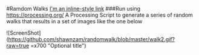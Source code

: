#Ramdom Walks
[I'm an inline-style link](https://www.google.com)
###Run using https://processing.org/
A Processing Script to generate a series of random walks that results in a set of images like the one below

![ScreenShot](https://github.com/shawnzam/randomwalk/blob/master/walk2.gif?raw=true =x700  "Optional title")
